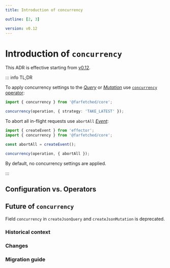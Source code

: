 ```yaml
---
title: Introduction of concurrency

outline: [2, 3]

version: v0.12
---
```


# Introduction of `concurrency`

This ADR is effective starting from [v0.12](/releases/0-12).

::: info TL;DR

To apply concurrency settings to the [_Query_](/api/primitives/query) or [_Mutation_](/api/primitives/mutation) use [`concurrency` operator](/api/operators/concurrency):

```ts
import { concurrency } from '@farfetched/core';

concurrency(operation, { strategy: 'TAKE_LATEST' });
```

To abort all in-flight requests use `abortAll` [_Event_](https://effector.dev/en/api/effector/event/):

```ts
import { createEvent } from 'effector';
import { concurrency } from '@farfetched/core';

const abortAll = createEvent();

concurrency(operation, { abortAll });
```

By default, no concurrency settings are applied.

:::

## Configuration vs. Operators

## Future of `concurrency`

Field `concurrency` in `createJsonQuery` and `createJsonMutation` is deprecated.

### Historical context

### Changes

### Migration guide
